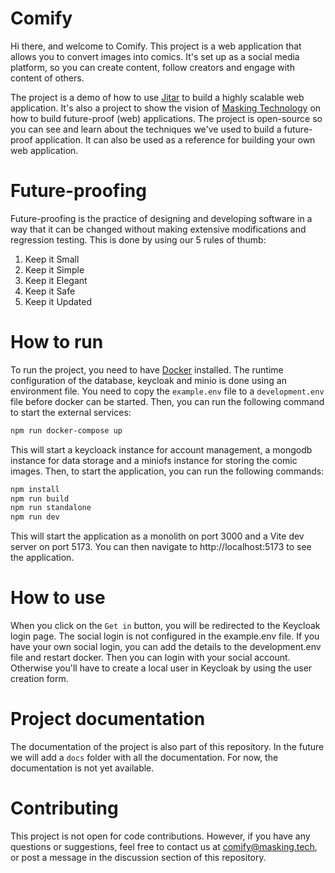 # Comify

Hi there, and welcome to Comify. This project is a web application that allows you to convert images into comics. It's set up as a social media platform, so you can create content, follow creators and engage with content of others.

The project is a demo of how to use [Jitar](https://jitar.dev) to build a highly scalable web application. It's also a project to show the vision of [Masking Technology](https://masking.tech) on how to build future-proof (web) applications. The project is open-source so you can see and learn about the techniques we've used to build a future-proof application. It can also be used as a reference for building your own web application.

# Future-proofing

Future-proofing is the practice of designing and developing software in a way that it can be changed without making extensive modifications and regression testing. This is done by using our 5 rules of thumb:

1. Keep it Small
1. Keep it Simple
1. Keep it Elegant
1. Keep it Safe
1. Keep it Updated


# How to run

To run the project, you need to have [Docker](https://www.docker.com/) installed. The runtime configuration of the database, keycloak and minio is done using an environment file. You need to copy the `example.env` file to a `development.env` file before docker can be started. Then, you can run the following command to start the external services:

```bash
npm run docker-compose up
```

This will start a keycloack instance for account management, a mongodb instance for data storage and a miniofs instance for storing the comic images. Then, to start the application, you can run the following commands:

```bash
npm install
npm run build
npm run standalone
npm run dev
```

This will start the application as a monolith on port 3000 and a Vite dev server on port 5173. You can then navigate to http://localhost:5173 to see the application.

# How to use

When you click on the `Get in` button, you will be redirected to the Keycloak login page. The social login is not configured in the example.env file. If you have your own social login, you can add the details to the development.env file and restart docker. Then you can login with your social account. Otherwise you'll have to create a local user in Keycloak by using the user creation form.

# Project documentation
The documentation of the project is also part of this repository. In the future we will add a `docs` folder with all the documentation. For now, the documentation is not yet available.

# Contributing
This project is not open for code contributions. However, if you have any questions or suggestions, feel free to contact us at [comify\@masking.tech](mailto:comify@masking.tech?subject=Comify%20question), or post a message in the discussion section of this repository.
